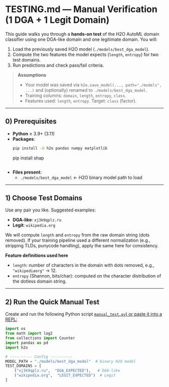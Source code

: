 # TESTING.md — Manual Verification (1 DGA + 1 Legit Domain)

This guide walks you through a **hands-on test** of the H2O AutoML domain classifier using one DGA-like domain and one legitimate domain. You will:

1) Load the previously saved H2O model (`./models/best_dga_model`).  
2) Compute the two features the model expects (`length`, `entropy`) for two test domains.  
3) Run predictions and check pass/fail criteria.  

> **Assumptions**
> - Your model was saved via `h2o.save_model(..., path="./models", ...)` and (optionally) renamed to `./models/best_dga_model`.
> - Training columns: `domain`, `length`, `entropy`, `class`.
> - Features used: `length`, `entropy`. Target: `class` (factor).

---

## 0) Prerequisites

- **Python** ≥ 3.9+ (3.11)
- **Packages**:
  ```bash
  pip install -U h2o pandas numpy matplotlib
  ```
  pip install shap
  ```

- **Files present**:
  - `./models/best_dga_model`  ← H2O binary model path to load

---

## 1) Choose Test Domains

Use any pair you like. Suggested examples:

- **DGA-like**: `xj3k9qplz.ru`
- **Legit**: `wikipedia.org`

We will compute `length` and `entropy` from the raw domain string (dots removed). If your training pipeline used a different normalization (e.g., stripping TLDs, punycode handling), apply the same here for consistency.

**Feature definitions used here**
- `length`: number of characters in the domain with dots removed, e.g., `"wikipediaorg"` → 12.
- `entropy` (Shannon, bits/char): computed on the character distribution of the dotless domain string.

---

## 2) Run the Quick Manual Test

Create and run the following Python script [`manual_test.py`) or paste it into a REPL:](4_generate_prescriptive_playbook.py)

```python
import os
from math import log2
from collections import Counter
import pandas as pd
import h2o

# ---------- Config ----------
MODEL_PATH = "./models/best_dga_model"  # binary H2O model
TEST_DOMAINS = [
    ("xj3k9qplz.ru",  "DGA_EXPECTED"),   # DGA-like
    ("wikipedia.org",  "LEGIT_EXPECTED")  # Legit
]



